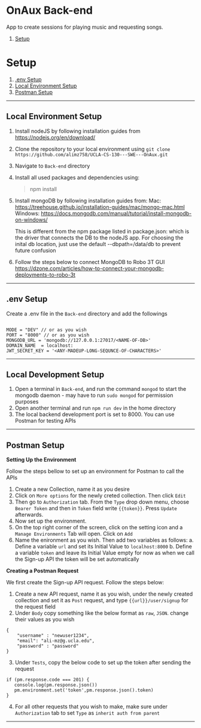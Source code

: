 # OnAux Back-end

App to create sessions for playing music and requesting songs.

1. [Setup](#setup)

# Setup

1. [.env Setup](#env-setup)
2. [Local Environment Setup](#local-environment-setup)
2. [Postman Setup](#postman-etup)

---

## Local Environment Setup

1. Install nodeJS by following installation guides from https://nodejs.org/en/download/
2. Clone the repository to your local environment using `git clone https://github.com/alimz758/UCLA-CS-130---SWE---OnAux.git`
3. Navigate to `Back-end` directory
4. Install all used packages and dependencies using:
   > npm install

5. Install mongoDB by following installation guides from:
   Mac: https://treehouse.github.io/installation-guides/mac/mongo-mac.html
   Windows: https://docs.mongodb.com/manual/tutorial/install-mongodb-on-windows/

   This is different from the npm package listed in package.json: which is the driver that connects the DB to the nodeJS app.
   For choosing the inital db location, just use the default --dbpath=/data/db to prevent future confusion

6. Follow the steps below to connect MongoDB to Robo 3T GUI
   https://dzone.com/articles/how-to-connect-your-mongodb-deployments-to-robo-3t



---
## .env Setup

Create a .env file in the `Back-end` directory and add the followings

```

MODE = "DEV" // or as you wish
PORT = "8000" // or as you wish
MONGODB_URL = 'mongodb://127.0.0.1:27017/<NAME-OF-DB>'
DOMAIN_NAME  = localhost: 
JWT_SECRET_KEY = '<ANY-MADEUP-LONG-SEQUNCE-OF-CHARACTERS>'

```

---

## Local Development Setup

1. Open a terminal in `Back-end`, and run the command `mongod` to start the mongodb daemon - may have to run `sudo mongod` for permission purposes
2. Open another terminal and run `npm run dev` in the home directory
3. The local backend development port is set to 8000. You can use Postman for testing APIs

---

## Postman Setup

**Setting Up the Environment**

Follow the steps bellow to set up an environment for Postman to call the APIs

1. Create a new Collection, name it as you desire
2. Click on `More options` for the newly creted collection. Then click `Edit`
3. Then go to `Authorization` tab. From the `Type` drop down menu, choose `Bearer Token` and then in `Token` field write `{{token}}`. Press `Update` afterwards.
4. Now set up the environment.
5. On the top right corner of the screen, click on the setting icon and a `Manage Environments` Tab will open. Click on `Add`
6. Name the enironment as you wish. Then add two variables as follows:
   a. Define a variable `url` and set its Initial Value to `localhost:8000`
   b. Define a variable `token` and leave its Initial Value empty for now as when we call the Sign-up API the token will be set automatically



**Creating a Postman Request**

We first create the Sign-up API request. Follow the steps below:

1. Create a new API request, name it as you wish, under the newly created collection and set it as `Post` request, and type `{{url}}/user/signup` for the request field
2. Under `Body` copy something like the below format as `raw`, `JSON`. change their values as you wish

```
{
    "username" : "newuser1234",
    "email": "ali-mz@g.ucla.edu",
    "password" : "password"
}
```

3. Under `Tests`, copy the below code to set up the token after sending the request

```
if (pm.response.code === 201) {
   console.log(pm.response.json())
   pm.environment.set('token',pm.response.json().token)
}
```

4. For all other requests that you wish to make, make sure under `Authorization` tab to set `Type` as `inherit auth from parent`

---